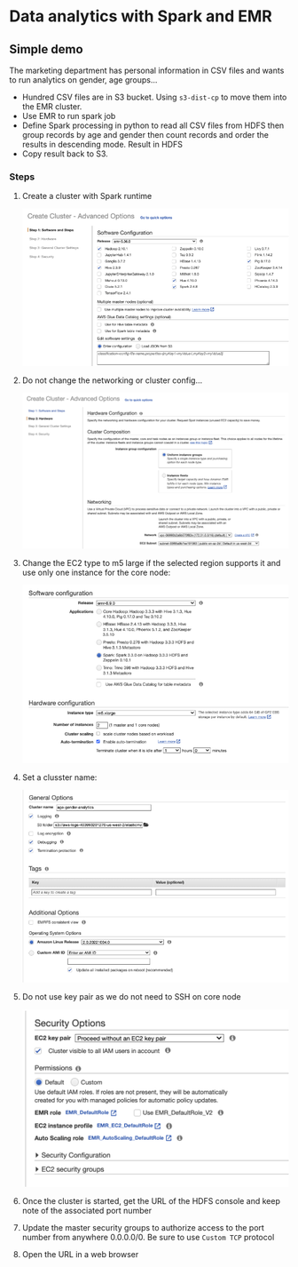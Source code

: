# Data analytics with Spark and EMR

## Simple demo

The marketing department has personal information in CSV files and wants to run analytics on gender, age groups...

* Hundred CSV files are in S3 bucket. Using `s3-dist-cp` to move them into the EMR cluster.
* Use EMR to run spark job
* Define Spark processing in python to read all CSV files from HDFS then group records by age and gender then count records and order the results in descending mode. Result in HDFS
* Copy result back to S3.

### Steps

1. Create a cluster with Spark runtime

    ![](./images/spark-emr/emr-cluster-1.png)

1. Do not change the networking or cluster config...

    ![](./images/spark-emr/emr-cluster-hw.png)

1. Change the EC2 type to m5 large if the selected region supports it and use only one instance for the core node:

    ![](./images/spark-emr/emr-cluster-nodes.png)

1. Set a clusster name:

    ![](./images/spark-emr/emr-cluster-general.png)

1. Do not use key pair as we do not need to SSH on core node

    ![](./images/spark-emr/emr-cluster-security.png)


1. Once the cluster is started, get the URL of the HDFS console and keep note of the associated port number

1. Update the master security groups to authorize access to the port number from anywhere 0.0.0.0/0. Be sure to use `Custom TCP` protocol

1. Open the URL in a web browser